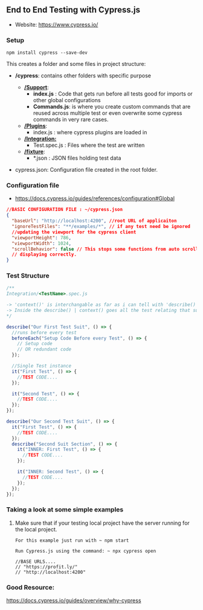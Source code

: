 ## End to End Testing with Cypress.js

- Website:
  https://www.cypress.io/

### Setup

```
npm install cypress --save-dev
```

This creates a folder and some files in project structure:

- **/cypress**: contains other folders with specific purpose

  - <u>**/Support**</u>:
    - **index.js** : Code that gets run before all tests good for imports or other global configurations
    - **Commands.js**: is where you create custom commands that are reused across multiple test or even overwrite some cypress commands in very rare cases.
  - **<u>/Plugins</u>**:
    - index.js : where cypress plugins are loaded in
  - **<u>/Integration:</u>**
    - Test.spec.js : Files where the test are written
  - <u>**/fixture**</u>:
    - \*.json : JSON files holding test data

- cypress.json: Configuration file created in the root folder.

### Configuration file

- https://docs.cypress.io/guides/references/configuration#Global

```json
//BASIC CONFIGURATION FILE : ~/cypress.json
{
  "baseUrl": "http://localhost:4200", //root URL of applicaiton
  "ignoreTestFiles": "**/examples/*", // if any test need be ignored
  //updating the viewport for the cypress client
  "viewportHeight": 786,
  "viewportWidth": 1024,
  "scrollBehavior": false // This stops some functions from auto scrolling and the test not
  // displaying correctly.
}
```

### Test Structure

```javascript
/**
Integration/<TestName>.spec.js

-> 'context()' is interchangable as far as i can tell with 'describe()'
-> Inside the describe() | context() goes all the test relating that suit
*/

describe("Our First Test Suit", () => {
  //runs before every test
  beforeEach("Setup Code Before every Test", () => {
    // Setup code
    // OR redundant code
  });

  //Single Test instance
  it("First Test", () => {
    //TEST CODE....
  });

  it("Second Test", () => {
    //TEST CODE....
  });
});

describe("Our Second Test Suit", () => {
  it("First Test", () => {
    //TEST CODE....
  });
  describe("Second Suit Section", () => {
    it("INNER: First Test", () => {
      //TEST CODE....
    });

    it("INNER: Second Test", () => {
      //TEST CODE....
    });
  });
});
```

### Taking a look at some simple examples

1. Make sure that if your testing local project have the server running for the local project.

   ```
   For this example just run with ~ npm start

   Run Cypress.js using the command: ~ npx cypress open

   //BASE URLS....
   // "https://profit.ly/"
   // "http://localhost:4200"
   ```

### Good Resource:

https://docs.cypress.io/guides/overview/why-cypress
